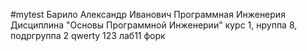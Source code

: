 #mytest
Барило 
Александр 
Иванович
Программная Инженерия
Дисциплина "Основы Программной Инженерии"
курс 1, нруппа 8, подргруппа 2
qwerty
123
лаб11 форк
